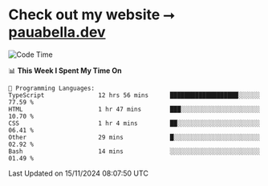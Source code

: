 # Check out my website ⭢ [pauabella.dev](https://pauabella.dev)

<!--START_SECTION:waka-->
![Code Time](http://img.shields.io/badge/Code%20Time-3%2C885%20hrs%2016%20mins-blue)

📊 **This Week I Spent My Time On** 

```text
💬 Programming Languages: 
TypeScript               12 hrs 56 mins      ███████████████████░░░░░░   77.59 % 
HTML                     1 hr 47 mins        ███░░░░░░░░░░░░░░░░░░░░░░   10.70 % 
CSS                      1 hr 4 mins         ██░░░░░░░░░░░░░░░░░░░░░░░   06.41 % 
Other                    29 mins             █░░░░░░░░░░░░░░░░░░░░░░░░   02.92 % 
Bash                     14 mins             ░░░░░░░░░░░░░░░░░░░░░░░░░   01.49 % 
```


 Last Updated on 15/11/2024 08:07:50 UTC
<!--END_SECTION:waka-->

